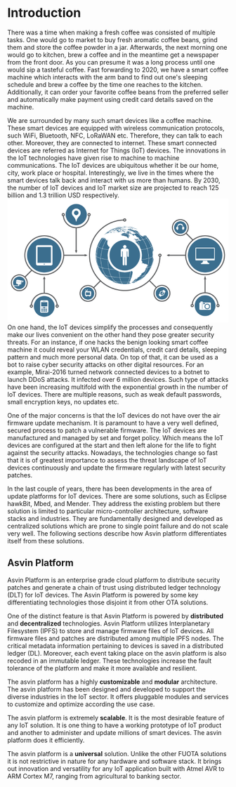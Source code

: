 # Introduction

There was a time when making a fresh coffee was consisted of multiple tasks. One would go to market to buy fresh aromatic coffee beans, grind them and store the coffee powder in a jar. Afterwards, the next morning one would go to kitchen, brew a coffee and in the meantime get a newspaper from the front door. As you can presume it was a long process until one would sip a tasteful coffee. Fast forwarding to 2020, we have a smart coffee machine which interacts with the arm band to find out one's sleeping schedule and brew a coffee by the time one reaches to the kitchen. Additionally, it can order your favorite coffee beans from the preferred seller and automatically make payment using credit card details saved on the machine.

We are surrounded by many such smart devices like a coffee machine. These smart devices are equipped with wireless communication protocols, such WiFi, Bluetooth, NFC, LoRaWAN etc. Therefore, they can talk to each other. Moreover, they are connected to internet. These smart connected devices are referred as Internet for Things (IoT) devices. The innovations in the IoT technologies have given rise to machine to machine communications. The IoT devices are ubiquitous whether it be our home, city, work place or hospital. Interestingly, we live in the times where the smart devices talk back and interact with us more than humans. By 2030, the number of IoT devices and IoT market size are projected to reach 125 billion and 1.3 trillion USD respectively.
![IoT Devices](images/iot-devices.png)
On one hand, the IoT devices simplify the processes and consequently make our lives convenient on the other hand they pose greater security threats. For an instance, if one hacks the benign looking smart coffee machine it could reveal your WLAN credentials, credit card details, sleeping pattern and much more personal data. On top of that, it can be used as a bot to raise cyber security attacks on other digital resources. For an example, Mirai-2016 turned network connected devices to a botnet to launch DDoS attacks. It infected over 6 million devices. Such type of attacks have been increasing multifold with the exponential growth in the number of IoT devices. There are multiple reasons, such as weak default passwords, small encryption keys, no updates etc.

One of the major concerns is that the IoT devices do not have over the air firmware update mechanism. It is paramount to have a very well defined, secured process to patch a vulnerable firmware. The IoT devices are manufactured and managed by set and forget policy. Which means the IoT devices are configured at the start and then left alone for the life to fight against the security attacks. Nowadays, the technologies change so fast that it is of greatest importance to assess the threat landscape of IoT devices continuously and update the firmware regularly with latest security patches.

In the last couple of years, there has been developments in the area of update platforms for IoT devices. There are some solutions, such as Eclipse hawkBit, Mbed, and Mender. They address the existing problem but there solution is limited to particular micro-controller architecture, software stacks and industries. They are fundamentally designed and developed as centralized solutions which are prone to single point failure and do not scale very well. The following sections describe how Asvin platform differentiates itself from these solutions.

## Asvin Platform

Asvin Platform is an enterprise grade cloud platform to distribute security patches and generate a chain of trust using distributed ledger technology (DLT) for IoT devices. The Asvin Platform is powered by some key differentiating technologies those disjoint it from other OTA solutions.

One of the distinct feature is that Asvin Platform is powered by **distributed** and **decentralized** technologies. Asvin Platform utilizes Interplanetary Filesystem (IPFS) to store and manage firmware files of IoT devices. All firmware files and patches are distributed among multiple IPFS nodes. The critical metadata information pertaining to devices is saved in a distributed ledger (DL). Moreover, each event taking place on the asvin platform is also recoded in an immutable ledger. These technologies increase the fault tolerance of the platform and make it more available and resilient.

The asvin platform has a highly **customizable** and **modular** architecture. The asvin platform has been designed and developed to support the diverse industries in the IoT sector. It offers pluggable modules and services to customize and optimize according the use case.

The asvin platform is extremely **scalable**. It is the most desirable feature of any IoT solution. It is one thing to have a working prototype of IoT product and another to administer and update millions of smart devices. The asvin platform does it efficiently.

The asvin platform is a **universal** solution. Unlike the other FUOTA solutions it is not restrictive in nature for any hardware and software stack. It brings out innovation and versatility for any IoT application built with Atmel AVR to ARM Cortex M7, ranging from agricultural to banking sector.

